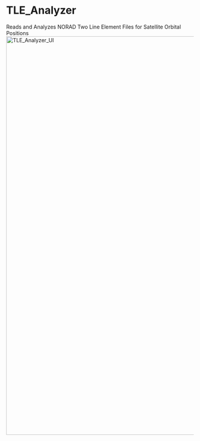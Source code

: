 # TLE_Analyzer
Reads and Analyzes NORAD Two Line Element Files for Satellite Orbital Positions
<img width="1073" alt="TLE_Analyzer_UI" src="https://github.com/Flinterpop/TLE_Analyzer/assets/139028622/e5a4d025-8671-45c7-816d-2d0183ccbe98">

